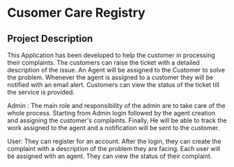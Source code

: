 # Cusomer Care Registry

## Project Description 

This Application has been developed to help the customer in processing their complaints. The customers can raise the ticket with a detailed description of the issue. An Agent will be assigned to the Customer to solve the problem. Whenever the agent is assigned to a customer they will be notified with an email alert. Customers can view the status of the ticket till the service is provided.

Admin : The main role and responsibility of the admin are to take care of the whole process. Starting from Admin login followed by the agent creation and assigning the customer's complaints. Finally, He will be able to track the work assigned to the agent and a notification will be sent to the customer.

User: They can register for an account. After the login, they can create the complaint with a description of the problem they are facing. Each user will be assigned with an agent. They can view the status of their complaint.
